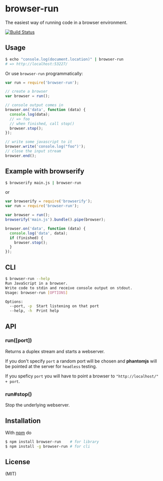 # browser-run

The easiest way of running code in a browser environment.

[![Build Status](https://travis-ci.org/juliangruber/browser-run.png?branch=master)](https://travis-ci.org/juliangruber/browser-run)

## Usage

```bash
$ echo "console.log(document.location)" | browser-run
# => http://localhost:53227/
```

Or use `browser-run` programmatically:

```js
var run = require('browser-run');

// create a browser
var browser = run();

// console output comes in
browser.on('data', function (data) {
  console.log(data);
  // => foo
  // when finished, call stop()
  browser.stop();
});

// write some javascript to it
browser.write('console.log("foo")');
// close the input stream
browser.end();
```

## Example with browserify

```bash
$ browserify main.js | browser-run
```

or

```js
var browserify = require('browserify');
var run = require('browser-run');

var browser = run();
browserify('main.js').bundle().pipe(browser);

browser.on('data', function (data) {
  console.log('data', data);
  if (finished) {
    browser.stop();
  }
});
```

## CLI

```bash
$ browser-run --help
Run JavaScript in a browser.
Write code to stdin and receive console output on stdout.
Usage: browser-run [OPTIONS]

Options:
  --port, -p  Start listening on that port
  --help, -h  Print help

```

## API

### run([port])

Returns a duplex stream and starts a webserver.

If you don't specify `port` a random port will be chosen and **phantomjs** will be pointed at
the server for `headless` testing.

If you speficy `port` you will have to point a browser to `"http://localhost/" + port`.

### run#stop()

Stop the underlying webserver.

## Installation

With [npm](http://npmjs.org) do

```bash
$ npm install browser-run    # for library
$ npm install -g browser-run # for cli
```

## License

(MIT)

